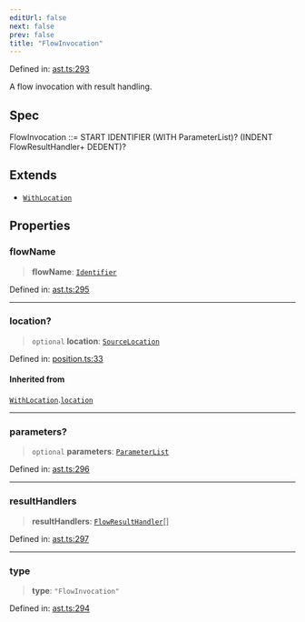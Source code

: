 ```yaml
---
editUrl: false
next: false
prev: false
title: "FlowInvocation"
---
```


Defined in: [ast.ts:293](https://github.com/rcs-agents/rcs-lang/blob/81d17140acf0fdf5d22c6fbab7c85de9a28f20ae/packages/ast/src/ast.ts#L293)

A flow invocation with result handling.

## Spec

FlowInvocation ::= START IDENTIFIER (WITH ParameterList)? (INDENT FlowResultHandler+ DEDENT)?

## Extends

- [`WithLocation`](/api/ast/interfaces/withlocation/)

## Properties

### flowName

> **flowName**: [`Identifier`](/api/ast/interfaces/identifier/)

Defined in: [ast.ts:295](https://github.com/rcs-agents/rcs-lang/blob/81d17140acf0fdf5d22c6fbab7c85de9a28f20ae/packages/ast/src/ast.ts#L295)

***

### location?

> `optional` **location**: [`SourceLocation`](/api/ast/interfaces/sourcelocation/)

Defined in: [position.ts:33](https://github.com/rcs-agents/rcs-lang/blob/81d17140acf0fdf5d22c6fbab7c85de9a28f20ae/packages/ast/src/position.ts#L33)

#### Inherited from

[`WithLocation`](/api/ast/interfaces/withlocation/).[`location`](/api/ast/interfaces/withlocation/#location)

***

### parameters?

> `optional` **parameters**: [`ParameterList`](/api/ast/type-aliases/parameterlist/)

Defined in: [ast.ts:296](https://github.com/rcs-agents/rcs-lang/blob/81d17140acf0fdf5d22c6fbab7c85de9a28f20ae/packages/ast/src/ast.ts#L296)

***

### resultHandlers

> **resultHandlers**: [`FlowResultHandler`](/api/ast/interfaces/flowresulthandler/)[]

Defined in: [ast.ts:297](https://github.com/rcs-agents/rcs-lang/blob/81d17140acf0fdf5d22c6fbab7c85de9a28f20ae/packages/ast/src/ast.ts#L297)

***

### type

> **type**: `"FlowInvocation"`

Defined in: [ast.ts:294](https://github.com/rcs-agents/rcs-lang/blob/81d17140acf0fdf5d22c6fbab7c85de9a28f20ae/packages/ast/src/ast.ts#L294)
